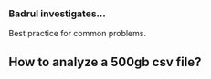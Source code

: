 ### Badrul investigates...

Best practice for common problems.

## How to analyze a 500gb csv file?
